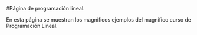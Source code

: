 #Página de programación lineal.

En esta página se muestran los magníficos ejemplos del magnífico curso de Programación Lineal.  
